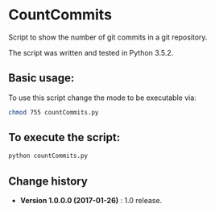 CountCommits
====================================

Script to show the number of git commits in a git repository.

The script was written and tested in Python 3.5.2.

## Basic usage:
To use this script change the mode to be executable via:
```bash
chmod 755 countCommits.py
```

## To execute the script:
```python
python countCommits.py
```

Change history
--------------

* **Version 1.0.0.0 (2017-01-26)** : 1.0 release.